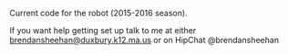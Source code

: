 Current code for the robot (2015-2016 season).


If you want help getting set up talk to me at either brendansheehan@duxbury.k12.ma.us or on HipChat @brendansheehan